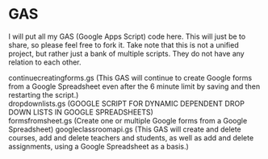 # GAS
I will put all my GAS (Google Apps Script) code here. This will just be to share, so please feel free to fork it.
Take note that this is not a unified project, but rather just a bank of multiple scripts. They do not have any relation to each other. 

continuecreatingforms.gs (This GAS will continue to create Google forms from a Google Spreadsheet even after the 6 minute limit by saving and then restarting the script.)	
dropdownlists.gs (GOOGLE SCRIPT FOR DYNAMIC DEPENDENT DROP DOWN LISTS IN GOOGLE SPREADSHEETS)	
formsfromsheet.gs	(Create one or multiple Google forms from a Google Spreadsheet)
googleclassroomapi.gs (This GAS will create and delete courses, add and delete teachers and students, as well as add and delete assignments, using a Google Spreadsheet as a basis.)
